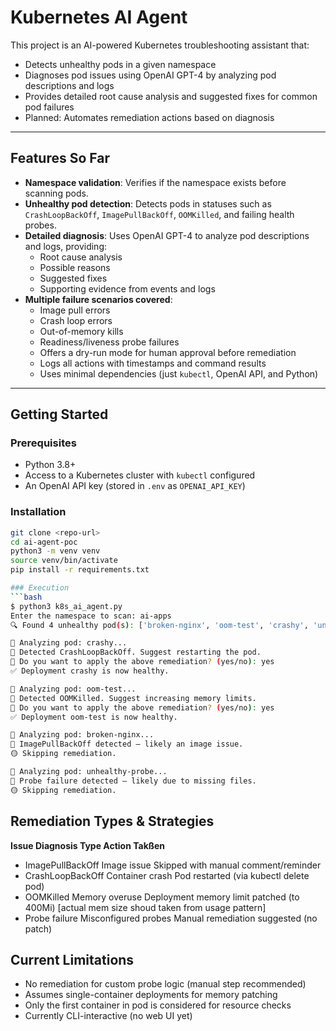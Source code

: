 # Kubernetes AI Agent

This project is an AI-powered Kubernetes troubleshooting assistant that:

- Detects unhealthy pods in a given namespace
- Diagnoses pod issues using OpenAI GPT-4 by analyzing pod descriptions and logs
- Provides detailed root cause analysis and suggested fixes for common pod failures
- Planned: Automates remediation actions based on diagnosis

---

## Features So Far

- **Namespace validation**: Verifies if the namespace exists before scanning pods.
- **Unhealthy pod detection**: Detects pods in statuses such as `CrashLoopBackOff`, `ImagePullBackOff`, `OOMKilled`, and failing health probes.
- **Detailed diagnosis**: Uses OpenAI GPT-4 to analyze pod descriptions and logs, providing:
  - Root cause analysis
  - Possible reasons
  - Suggested fixes
  - Supporting evidence from events and logs
- **Multiple failure scenarios covered**:
  - Image pull errors
  - Crash loop errors
  - Out-of-memory kills
  - Readiness/liveness probe failures
  - Offers a dry-run mode for human approval before remediation  
  - Logs all actions with timestamps and command results  
  - Uses minimal dependencies (just `kubectl`, OpenAI API, and Python)

---

## Getting Started

### Prerequisites

- Python 3.8+
- Access to a Kubernetes cluster with `kubectl` configured
- An OpenAI API key (stored in `.env` as `OPENAI_API_KEY`)

### Installation

```bash
git clone <repo-url>
cd ai-agent-poc
python3 -m venv venv
source venv/bin/activate
pip install -r requirements.txt

### Execution
```bash
$ python3 k8s_ai_agent.py
Enter the namespace to scan: ai-apps
🔍 Found 4 unhealthy pod(s): ['broken-nginx', 'oom-test', 'crashy', 'unhealthy-probe']

🤖 Analyzing pod: crashy...
🔧 Detected CrashLoopBackOff. Suggest restarting the pod.
🤖 Do you want to apply the above remediation? (yes/no): yes
✅ Deployment crashy is now healthy.

🤖 Analyzing pod: oom-test...
🔧 Detected OOMKilled. Suggest increasing memory limits.
🤖 Do you want to apply the above remediation? (yes/no): yes
✅ Deployment oom-test is now healthy.

🤖 Analyzing pod: broken-nginx...
🔧 ImagePullBackOff detected — likely an image issue.
🟡 Skipping remediation.

🤖 Analyzing pod: unhealthy-probe...
🔧 Probe failure detected — likely due to missing files.
🟡 Skipping remediation.
```

## Remediation Types & Strategies
**Issue	Diagnosis Type	Action Takßen**
- ImagePullBackOff	Image issue	Skipped with manual comment/reminder
- CrashLoopBackOff	Container crash	Pod restarted (via kubectl delete pod)
- OOMKilled	Memory overuse	Deployment memory limit patched (to 400Mi) [actual mem size shoud taken from usage pattern]
- Probe failure	Misconfigured probes	Manual remediation suggested (no patch)

## Current Limitations

- No remediation for custom probe logic (manual step recommended)
- Assumes single-container deployments for memory patching
- Only the first container in pod is considered for resource checks
- Currently CLI-interactive (no web UI yet)
